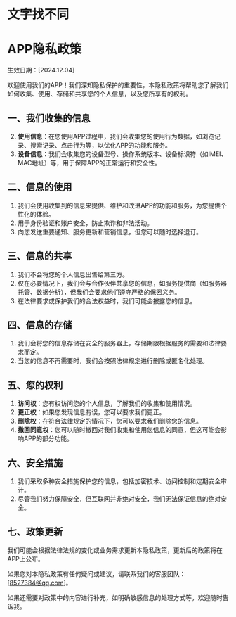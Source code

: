 # 文字找不同

# APP隐私政策
生效日期：[2024.12.04]

欢迎使用我们的APP！我们深知隐私保护的重要性，本隐私政策将帮助您了解我们如何收集、使用、存储和共享您的个人信息，以及您所享有的权利。

## 一、我们收集的信息
2. **使用信息**：在您使用APP过程中，我们会收集您的使用行为数据，如浏览记录、搜索记录、点击行为等，以优化APP的功能和服务。
3. **设备信息**：我们会收集您的设备型号、操作系统版本、设备标识符（如IMEI、MAC地址）等，用于保障APP的正常运行和安全性。

## 二、信息的使用
1. 我们会使用收集到的信息来提供、维护和改进APP的功能和服务，为您提供个性化的体验。
2. 用于身份验证和账户安全，防止欺诈和非法活动。
3. 向您发送重要通知、服务更新和营销信息，但您可以随时选择退订。

## 三、信息的共享
1. 我们不会将您的个人信息出售给第三方。
2. 仅在必要情况下，我们会与合作伙伴共享您的信息，如服务提供商（如服务器托管、数据分析），但我们会要求他们遵守严格的保密义务。
3. 在法律要求或保护我们的合法权益时，我们可能会披露您的信息。

## 四、信息的存储
1. 我们会将您的信息存储在安全的服务器上，存储期限根据服务的需要和法律要求而定。
2. 当您的信息不再需要时，我们会按照法律规定进行删除或匿名化处理。

## 五、您的权利
1. **访问权**：您有权访问您的个人信息，了解我们的收集和使用情况。
2. **更正权**：如果您发现信息有误，您可以要求我们更正。
3. **删除权**：在符合法律规定的情况下，您可以要求我们删除您的信息。
4. **撤回同意权**：您可以随时撤回对我们收集和使用您信息的同意，但这可能会影响APP的部分功能。

## 六、安全措施
1. 我们采取多种安全措施保护您的信息，包括加密技术、访问控制和定期安全审计。
2. 尽管我们努力保障安全，但互联网并非绝对安全，我们无法保证信息的绝对安全。

## 七、政策更新
我们可能会根据法律法规的变化或业务需求更新本隐私政策，更新后的政策将在APP上公布。

如果您对本隐私政策有任何疑问或建议，请联系我们的客服团队：[8527384@qq.com]。


如果还需要对政策中的内容进行补充，如明确敏感信息的处理方式等，欢迎随时告诉我。 
